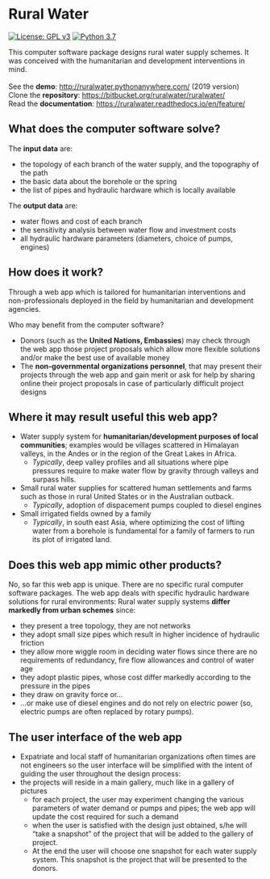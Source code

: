 # Rural Water #

[![License: GPL v3](https://img.shields.io/badge/License-GPLv3-blue.svg)](https://www.gnu.org/licenses/gpl-3.0)
[![Python 3.7](https://img.shields.io/badge/python-3.7-blue.svg)](https://www.python.org/downloads/release/python-370/)


This computer software package designs rural water supply schemes. 
It was conceived with the humanitarian and development interventions in mind.  
<br/>
See the **demo**: <http://ruralwater.pythonanywhere.com/> (2019 version)<br/> 
Clone the **repository**: <https://bitbucket.org/ruralwater/ruralwater/><br/> 
Read the **documentation**: <https://ruralwater.readthedocs.io/en/feature/><br/> 

 
## What does the computer software solve? ##

The **input data** are:
* the topology of each branch of the water supply, and the topography of the path
* the basic data about the borehole or the spring
* the list of pipes and hydraulic hardware which is locally available

The **output data** are:
* water flows and cost of each branch
* the sensitivity analysis between water flow and investment costs
* all hydraulic hardware parameters (diameters, choice of pumps, engines)


## How does it work? ##

Through a web app which is tailored for humanitarian interventions and 
non-professionals deployed in the field by humanitarian and development agencies.

Who may benefit from the computer software?
* Donors (such as the **United Nations, Embassies**) may check through the web 
  app those project proposals which allow more flexible solutions and/or make 
  the best use of available money
* The **non-governmental organizations personnel**, that may present their projects 
  through the web app and gain merit or ask for help by sharing online their project 
  proposals in case of particularly difficult project designs


## Where it may result useful this web app?

* Water supply system for **humanitarian/development purposes of local communities**; 
  examples would be villages scattered in Himalayan valleys, in the Andes or in the 
  region of the Great Lakes in Africa.
  * _Typically_, deep valley profiles and all situations where pipe pressures require 
    to make water flow by gravity through valleys and surpass hills.
* Small rural water supplies for scattered human settlements and farms such as those 
  in rural United States or in the Australian outback.
  * _Typically_, adoption of dispacement pumps coupled to diesel engines
* Small irrigated fields owned by a family
  * _Typically_, in south east Asia, where optimizing the cost of lifting water 
    from a  borehole is fundamental for a family of farmers to run its plot of 
    irrigated land.


## Does this web app mimic other products?

No, so far this web app is unique. There are no specific rural computer software packages.
The web app deals with specific hydraulic hardware solutions for rural environments:
Rural water supply systems **differ markedly from urban schemes** since:
* they present a tree topology, they are not networks
* they adopt small size pipes which result in higher incidence of hydraulic friction
* they allow more wiggle room in deciding water flows since there are no requirements of redundancy, fire flow allowances and control of water age
* they adopt plastic pipes, whose cost differ markedly according to the pressure in the pipes
* they draw on gravity force or…
* …or make use of diesel engines and do not rely on electric power (so, electric pumps are often replaced by rotary pumps).


## The user interface of the web app

* Expatriate and local staff of humanitarian organizations often times are not engineers so the user interface will be simplified with the intent of guiding the user throughout the design process:
* the projects will reside in a main gallery, much like in a gallery of pictures
  * for each project, the user may experiment changing the various parameters of water demand or pumps and pipes; the web app will update the cost required for such a demand
  * when the user is satisfied with the design just obtained, s/he will “take a snapshot” of the project that will be added to the gallery of project.
  * At the end the user will choose one snapshot for each water supply system. This snapshot is the project that will be presented to the donors.
